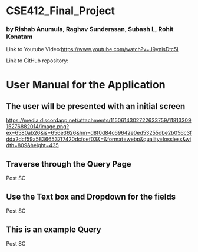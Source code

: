 # CSE412_Final_Project


### by Rishab Anumula, Raghav Sunderasan, Subash L, Rohit Konatam

Link to Youtube Video:https://www.youtube.com/watch?v=J9ynisDtc5I


Link to GitHub repository: 







# User Manual for the Application


## The user will be presented with an initial screen

https://media.discordapp.net/attachments/1150614302722633759/1181330915276882014/image.png?ex=6580ab26&is=656e3626&hm=d8f0d84c69642e0ed53255dbe2b056c3fdda2dcf59a58366537f7420dcfcef03&=&format=webp&quality=lossless&width=809&height=435

## Traverse through the Query Page

Post SC

## Use the Text box and Dropdown for the fields

Post SC

## This is an example Query

Post SC



 
